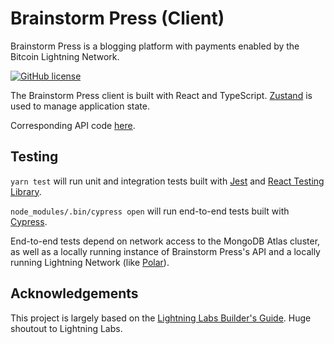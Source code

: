# Brainstorm Press (Client)

Brainstorm Press is a blogging platform with payments enabled by the Bitcoin Lightning Network.

[![GitHub license](https://img.shields.io/github/license/phrazzld/brainstorm-press-express-api)](https://github.com/phrazzld/brainstorm-press-express-api/blob/master/LICENSE)

The Brainstorm Press client is built with React and TypeScript. [Zustand](https://github.com/pmndrs/zustand) is used to manage application state.

Corresponding API code [here](https://github.com/phrazzld/brainstorm-press-express-api).

## Testing

`yarn test` will run unit and integration tests built with [Jest](https://jestjs.io/) and [React Testing Library](https://testing-library.com/docs/react-testing-library/intro/).

`node_modules/.bin/cypress open` will run end-to-end tests built with [Cypress](https://www.cypress.io/).

End-to-end tests depend on network access to the MongoDB Atlas cluster, as well as a locally running instance of Brainstorm Press's API and a locally running Lightning Network (like [Polar](https://lightningpolar.com/)).

## Acknowledgements

This project is largely based on the [Lightning Labs Builder's Guide](https://docs.lightning.engineering/lapps/guides). Huge shoutout to Lightning Labs.
